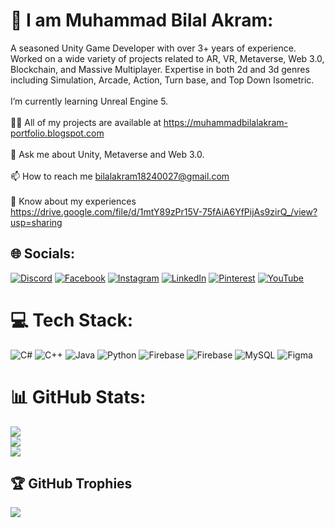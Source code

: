 # 💫 I am Muhammad Bilal Akram:
A seasoned Unity Game Developer with over 3+ years of experience. Worked on a wide variety of projects related to AR, VR, Metaverse, Web 3.0, Blockchain, and Massive Multiplayer. Expertise in both 2d and 3d genres including Simulation, Arcade, Action, Turn base, and Top Down Isometric.<br><br> I’m currently learning Unreal Engine 5.<br><br>👨‍💻 All of my projects are available at https://muhammadbilalakram-portfolio.blogspot.com<br><br>💬 Ask me about Unity, Metaverse and Web 3.0.<br><br>📫 How to reach me bilalakram18240027@gmail.com<br><br>📄 Know about my experiences https://drive.google.com/file/d/1mtY89zPr15V-75fAiA6YfPijAs9zirQ_/view?usp=sharing


## 🌐 Socials:
[![Discord](https://img.shields.io/badge/Discord-%237289DA.svg?logo=discord&logoColor=white)](https://discord.gg/savageprogrammer) [![Facebook](https://img.shields.io/badge/Facebook-%231877F2.svg?logo=Facebook&logoColor=white)](https://facebook.com/https://www.facebook.com/profile.php?id=100029364259044) [![Instagram](https://img.shields.io/badge/Instagram-%23E4405F.svg?logo=Instagram&logoColor=white)](https://instagram.com/bilalakram769) [![LinkedIn](https://img.shields.io/badge/LinkedIn-%230077B5.svg?logo=linkedin&logoColor=white)](https://linkedin.com/in/muhammad-bilal-akram-908b241b1) [![Pinterest](https://img.shields.io/badge/Pinterest-%23E60023.svg?logo=Pinterest&logoColor=white)](https://pinterest.com/bilalakram18240027) [![YouTube](https://img.shields.io/badge/YouTube-%23FF0000.svg?logo=YouTube&logoColor=white)](https://youtube.com/@@programophy7390) 

# 💻 Tech Stack:
![C#](https://img.shields.io/badge/c%23-%23239120.svg?style=flat&logo=csharp&logoColor=white) ![C++](https://img.shields.io/badge/c++-%2300599C.svg?style=flat&logo=c%2B%2B&logoColor=white) ![Java](https://img.shields.io/badge/java-%23ED8B00.svg?style=flat&logo=openjdk&logoColor=white) ![Python](https://img.shields.io/badge/python-3670A0?style=flat&logo=python&logoColor=ffdd54) ![Firebase](https://img.shields.io/badge/firebase-%23039BE5.svg?style=flat&logo=firebase) ![Firebase](https://img.shields.io/badge/Firebase-039BE5?style=flat&logo=Firebase&logoColor=white) ![MySQL](https://img.shields.io/badge/mysql-%2300000f.svg?style=flat&logo=mysql&logoColor=white) ![Figma](https://img.shields.io/badge/figma-%23F24E1E.svg?style=flat&logo=figma&logoColor=white)
# 📊 GitHub Stats:
![](https://github-readme-stats.vercel.app/api?username=savage-programmer&theme=dark&hide_border=false&include_all_commits=false&count_private=false)<br/>
![](https://github-readme-streak-stats.herokuapp.com/?user=savage-programmer&theme=dark&hide_border=false)<br/>
![](https://github-readme-stats.vercel.app/api/top-langs/?username=savage-programmer&theme=dark&hide_border=false&include_all_commits=false&count_private=false&layout=compact)

## 🏆 GitHub Trophies
![](https://github-profile-trophy.vercel.app/?username=savage-programmer&theme=radical&no-frame=false&no-bg=true&margin-w=4)

<!-- Proudly created with GPRM ( https://gprm.itsvg.in ) -->
